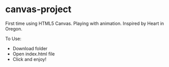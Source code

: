 # canvas-project

First time using HTML5 Canvas. Playing with animation. Inspired by Heart in Oregon.

To Use:
* Download folder
* Open index.html file
* Click and enjoy!
